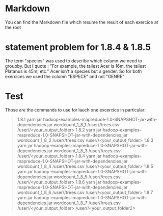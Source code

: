 # Markdown
You can find the Markdown file which resume the result of each exercice at the root

# statement problem for 1.8.4 & 1.8.5
The term "species" was used to describe which column we need to groupby. But I quote : "For example, the tallest Acer is 16m, the tallest Platanus is 45m, etc." Acer isn't a species but a gender. So for both exercices we used the column "ESPECE" and not "GENRE"

# Test
Those are the commands to use for lauch one excercice in particular:
> 1.8.1
yarn jar hadoop-examples-mapreduce-1.0-SNAPSHOT-jar-with-dependencies.jar wordcount_1_8_1 /user/<username>/trees.csv /user/<username>/<your_output_folder>
> 1.8.2
yarn jar hadoop-examples-mapreduce-1.0-SNAPSHOT-jar-with-dependencies.jar wordcount_1_8_2 /user/<username>/trees.csv /user/<username>/<your_output_folder>
> 1.8.3
yarn jar hadoop-examples-mapreduce-1.0-SNAPSHOT-jar-with-dependencies.jar wordcount_1_8_3 /user/<username>/trees.csv /user/<username>/<your_output_folder>
> 1.8.4
yarn jar hadoop-examples-mapreduce-1.0-SNAPSHOT-jar-with-dependencies.jar wordcount_1_8_4 /user/<username>/trees.csv /user/<username>/<your_output_folder>
> 1.8.5
yarn jar hadoop-examples-mapreduce-1.0-SNAPSHOT-jar-with-dependencies.jar wordcount_1_8_5 /user/<username>/trees.csv /user/<username>/<your_output_folder>
> 1.8.6
yarn jar hadoop-examples-mapreduce-1.0-SNAPSHOT-jar-with-dependencies.jar wordcount_1_8_6 /user/<username>/trees.csv /user/<username>/<your_output_folder>
> 1.8.7
yarn jar hadoop-examples-mapreduce-1.0-SNAPSHOT-jar-with-dependencies.jar wordcount_1_8_7 /user/<username>/trees.csv /user/<username>/<your_output_folder> /user/<username>/<your_output_folder2>
